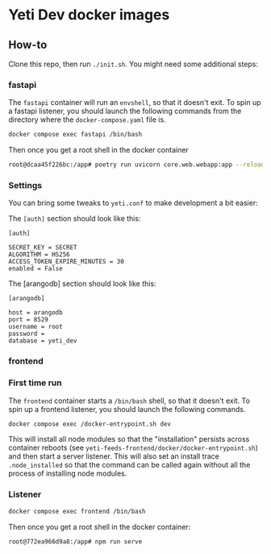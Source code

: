 # Yeti Dev docker images

## How-to

Clone this repo, then run `./init.sh`. You might need some additional steps:

### fastapi

The `fastapi` container will run an `envshell`, so that it doesn't exit. To spin
up a fastapi listener, you should launch the following commands from the
directory where the `docker-compose.yaml` file is.

```bash
docker compose exec fastapi /bin/bash
```

Then once you get a root shell in the docker container

```bash
root@dcaa45f226bc:/app# poetry run uvicorn core.web.webapp:app --reload --host 0.0.0.0
```

### Settings

You can bring some tweaks to `yeti.conf` to make development a bit easier:

The `[auth]` section should look like this:

```
[auth]

SECRET_KEY = SECRET
ALGORITHM = HS256
ACCESS_TOKEN_EXPIRE_MINUTES = 30
enabled = False
```

The [arangodb] section should look like this:

```
[arangodb]

host = arangodb
port = 8529
username = root
password =
database = yeti_dev
```

### frontend

### First time run

The `frontend` container starts a `/bin/bash` shell, so that it doesn't exit. To
spin up a frontend listener, you should launch the following commands.

```bash
docker compose exec /docker-entrypoint.sh dev
```

This will install all node modules so that the "installation" persists across
container reboots (see `yeti-feeds-frontend/docker/docker-entrypoint.sh`) and
then start a server listener. This will also set an install trace
`.node_installed` so that the command can be called again without all the
process of installing node modules.

### Listener

```bash
docker compose exec frontend /bin/bash
```

Then once you get a root shell in the docker container:

```bash
root@772ea966d9a8:/app# npm run serve
```
